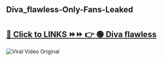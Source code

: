 
 ## Diva_flawless-Only-Fans-Leaked

# <h2><a href="https://clipsfans.com/Diva_flawless&ref=git">🔗 Click to LINKS ⏩⏩ 👉 🟢 Diva flawless </a></h2>

<a href="https://clipsfans.com/Diva_flawless&ref=git" rel="nofollow" data-target="animated-image.originalLink"><img src="https://i.ibb.co.com/xMMVF88/686577567.gif" alt="Viral Video Original" style="max-width: 100%; display: inline-block;" data-target="animated-image.originalImage"></a>
